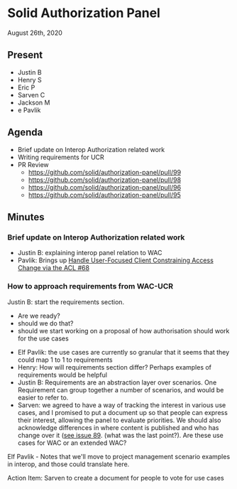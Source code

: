 # Solid Authorization Panel
August 26th, 2020

## Present

- Justin B
- Henry S
- Eric P
- Sarven C
- Jackson M
- e Pavlik

## Agenda

- Brief update on Interop Authorization related work
- Writing requirements for UCR
- PR Review
  - https://github.com/solid/authorization-panel/pull/99
  - https://github.com/solid/authorization-panel/pull/98
  - https://github.com/solid/authorization-panel/pull/96
  - https://github.com/solid/authorization-panel/pull/95


## Minutes

### Brief update on Interop Authorization related work

- Justin B: explaining interop panel relation to WAC
- Pavlik: Brings up [Handle User-Focused Client Constraining Access Change via the ACL #68](https://github.com/solid/authorization-panel/issues/68)

### How to approach requirements from WAC-UCR

Justin B: start the requirements section. 
 + Are we ready?
 + should we do that?
 + should we start working on a proposal of how authorisation should work for the use cases
- Elf Pavlik:
  the use cases are currently so granular that it seems that they could map 1 to 1 to requirements
- Henry: How will requirements section differ? Perhaps examples of requirements would be helpful
- Justin B: Requirements are an abstraction layer over scenarios. One Requirement can group together a number of scenarios, and would be easier to refer to.
- Sarven: we agreed to have a way of tracking the interest in various use cases, and I promised to put a document up so that people can express their interest, allowing the panel to evaluate priorities. We should also acknowledge differences in where content is published and who has change over it ([see issue 89](https://github.com/solid/authorization-panel/issues/89). (what was the last point?). Are these use cases for WAC or an extended WAC?

Elf Pavlik - Notes that we'll move to project management scenario examples in interop, and those could translate here.

Action Item: Sarven to create a document for people to vote for use cases

